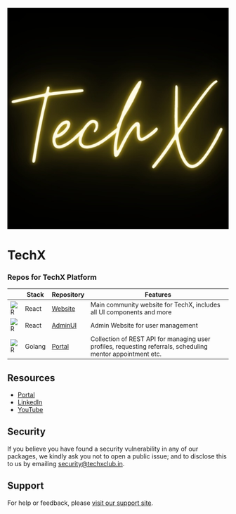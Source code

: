 <!-- Banner Image -->

![TechX Header](techx.jpeg)

# TechX

### Repos for TechX Platform

|                                            | Stack    | Repository                                            | Features                                                                                                    |
|--------------------------------------------|----------|-------------------------------------------------------|-------------------------------------------------------------------------------------------------------------|
| ![R](https://skillicons.dev/icons?i=react) | React    | [Website](https://github.com/techxclub/techx-website) | Main community website for TechX, includes all UI components and more                                       |
| ![R](https://skillicons.dev/icons?i=react) | React    | [AdminUI](https://github.com/techxclub/admin-ui)      | Admin Website for user management                                                                           |
| ![R](https://skillicons.dev/icons?i=go)    | Golang   | [Portal](https://github.com/techxclub/portal)         | Collection of REST API for managing user profiles, requesting referrals, scheduling mentor appointment etc. |


## Resources

- [Portal](https://thetechxclub.com)
- [LinkedIn](https://www.linkedin.com/company/techxcommunity)
- [YouTube](https://www.youtube.com/@TheTechXClub)



## Security

If you believe you have found a security vulnerability in any of our packages, we kindly ask you not to open a public issue; and to disclose this to us by emailing security@techxclub.in.

## Support

For help or feedback, please [visit our support site](https://techxclub.in/support).
